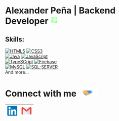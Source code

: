 # Alexander Peña | Backend Developer&nbsp;<img src="https://github.com/P4SCL/P4SCL/blob/main/Assets/I_AM.gif" width="25px">

## Skills:
[![HTML5](https://img.shields.io/badge/HTML5-E34F26?style=for-the-badge&logo=html5&logoColor=white&labelColor=101010)]()
[![CSS3](https://img.shields.io/badge/CSS3-1572B6?style=for-the-badge&logo=css3&logoColor=white&labelColor=101010)]()
</br>
[![Java](https://img.shields.io/badge/Java-007396?style=for-the-badge&logo=java&logoColor=white&labelColor=101010)]()
[![JavaScript](https://img.shields.io/badge/JavaScript-F7DF1E?style=for-the-badge&logo=javascript&logoColor=white&labelColor=101010)]()
</br>
[![TypeSCript](https://img.shields.io/badge/TypeScript-3178C6?style=for-the-badge&logo=typescript&logoColor=white&labelColor=101010)]()
[![Firebase](https://img.shields.io/badge/Firebase-FFCA28?style=for-the-badge&logo=firebase&logoColor=white&labelColor=101010)]()
</br>
[![MySQL](https://img.shields.io/badge/MySQL-4479A1?style=for-the-badge&logo=mysql&logoColor=white&labelColor=101010)]()
[![SQL-SERVER](https://img.shields.io/badge/MicrosoftSQLServer-CC2927?style=for-the-badge&logo=microsoft-sql-server&logoColor=white&labelColor=101010)]()
</br>
And more...
<br>

# Connect with me<img src="https://github.com/P4SCL/P4SCL/blob/main/Assets/Handshake.gif" height="32px">


| [<img src="https://github.com/P4SCL/P4SCL/blob/main/Assets/Linkedin.svg" alt="Linkedin Logo" width="32">](https://in.linkedin.com/in/P4SCL) | [<img src="https://github.com/P4SCL/P4SCL/blob/main/Assets/Gmail.svg" alt="Gmail logo" height="32">](mailto:alezander.apch@gmail.com)
|:---:|:---:|
